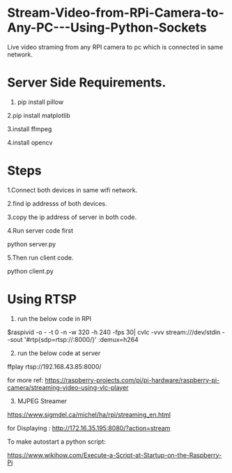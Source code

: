 # Stream-Video-from-RPi-Camera-to-Any-PC---Using-Python-Sockets
Live video straming from any RPI camera to pc which is connected in same network.

# Server Side Requirements.


1. pip install pillow


2.pip install matplotlib

3.install ffmpeg

4.install opencv


# Steps

1.Connect both devices in same wifi network.


2.find ip addresss of both devices.


3.copy the ip address of server in both code.


4.Run server code first


  python server.py
  
  
5.Then run client code.


  python client.py
  
  
  # Using RTSP
1. run the below code in RPI




 $raspivid -o - -t 0 -n -w 320 -h 240 -fps 30| cvlc -vvv stream:///dev/stdin --sout '#rtp{sdp=rtsp://:8000/}' :demux=h264
 
 
2. run the below code at server




ffplay rtsp://192.168.43.85:8000/



for more ref: https://raspberry-projects.com/pi/pi-hardware/raspberry-pi-camera/streaming-video-using-vlc-player

3. MJPEG Streamer



https://www.sigmdel.ca/michel/ha/rpi/streaming_en.html



for Displaying :  http://172.16.35.195:8080/?action=stream



To make autostart a python script:




https://www.wikihow.com/Execute-a-Script-at-Startup-on-the-Raspberry-Pi



